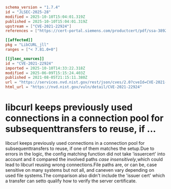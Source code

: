 ```toml
schema_version = "1.7.4"
id = "JLSEC-2025-28"
modified = 2025-10-10T15:04:01.319Z
published = 2025-10-10T15:04:01.319Z
upstream = ["CVE-2021-22924"]
references = ["https://cert-portal.siemens.com/productcert/pdf/ssa-389290.pdf", "https://cert-portal.siemens.com/productcert/pdf/ssa-484086.pdf", "https://cert-portal.siemens.com/productcert/pdf/ssa-732250.pdf", "https://hackerone.com/reports/1223565", "https://lists.apache.org/thread.html/r61db8e7dcb56dc000a5387a88f7a473bacec5ee01b9ff3f55308aacc%40%3Cdev.kafka.apache.org%3E", "https://lists.apache.org/thread.html/r61db8e7dcb56dc000a5387a88f7a473bacec5ee01b9ff3f55308aacc%40%3Cusers.kafka.apache.org%3E", "https://lists.apache.org/thread.html/rbf4ce74b0d1fa9810dec50ba3ace0caeea677af7c27a97111c06ccb7%40%3Cdev.kafka.apache.org%3E", "https://lists.apache.org/thread.html/rbf4ce74b0d1fa9810dec50ba3ace0caeea677af7c27a97111c06ccb7%40%3Cusers.kafka.apache.org%3E", "https://lists.debian.org/debian-lts-announce/2021/08/msg00017.html", "https://lists.debian.org/debian-lts-announce/2022/08/msg00017.html", "https://lists.fedoraproject.org/archives/list/package-announce%40lists.fedoraproject.org/message/FRUCW2UVNYUDZF72DQLFQR4PJEC6CF7V/", "https://security.netapp.com/advisory/ntap-20210902-0003/", "https://www.debian.org/security/2022/dsa-5197", "https://www.oracle.com/security-alerts/cpujan2022.html", "https://www.oracle.com/security-alerts/cpuoct2021.html", "https://cert-portal.siemens.com/productcert/pdf/ssa-389290.pdf", "https://cert-portal.siemens.com/productcert/pdf/ssa-484086.pdf", "https://cert-portal.siemens.com/productcert/pdf/ssa-732250.pdf", "https://hackerone.com/reports/1223565", "https://lists.apache.org/thread.html/r61db8e7dcb56dc000a5387a88f7a473bacec5ee01b9ff3f55308aacc%40%3Cdev.kafka.apache.org%3E", "https://lists.apache.org/thread.html/r61db8e7dcb56dc000a5387a88f7a473bacec5ee01b9ff3f55308aacc%40%3Cusers.kafka.apache.org%3E", "https://lists.apache.org/thread.html/rbf4ce74b0d1fa9810dec50ba3ace0caeea677af7c27a97111c06ccb7%40%3Cdev.kafka.apache.org%3E", "https://lists.apache.org/thread.html/rbf4ce74b0d1fa9810dec50ba3ace0caeea677af7c27a97111c06ccb7%40%3Cusers.kafka.apache.org%3E", "https://lists.debian.org/debian-lts-announce/2021/08/msg00017.html", "https://lists.debian.org/debian-lts-announce/2022/08/msg00017.html", "https://lists.fedoraproject.org/archives/list/package-announce%40lists.fedoraproject.org/message/FRUCW2UVNYUDZF72DQLFQR4PJEC6CF7V/", "https://security.netapp.com/advisory/ntap-20210902-0003/", "https://www.debian.org/security/2022/dsa-5197", "https://www.oracle.com/security-alerts/cpujan2022.html", "https://www.oracle.com/security-alerts/cpuoct2021.html"]

[[affected]]
pkg = "LibCURL_jll"
ranges = ["< 7.81.0+0"]

[[jlsec_sources]]
id = "CVE-2021-22924"
imported = 2025-10-10T14:33:22.318Z
modified = 2025-06-09T15:15:24.403Z
published = 2021-08-05T21:15:11.380Z
url = "https://services.nvd.nist.gov/rest/json/cves/2.0?cveId=CVE-2021-22924"
html_url = "https://nvd.nist.gov/vuln/detail/CVE-2021-22924"
```

# libcurl keeps previously used connections in a connection pool for subsequenttransfers to reuse, if ...

libcurl keeps previously used connections in a connection pool for subsequenttransfers to reuse, if one of them matches the setup.Due to errors in the logic, the config matching function did not take 'issuercert' into account and it compared the involved paths *case insensitively*,which could lead to libcurl reusing wrong connections.File paths are, or can be, case sensitive on many systems but not all, and caneven vary depending on used file systems.The comparison also didn't include the 'issuer cert' which a transfer can setto qualify how to verify the server certificate.

